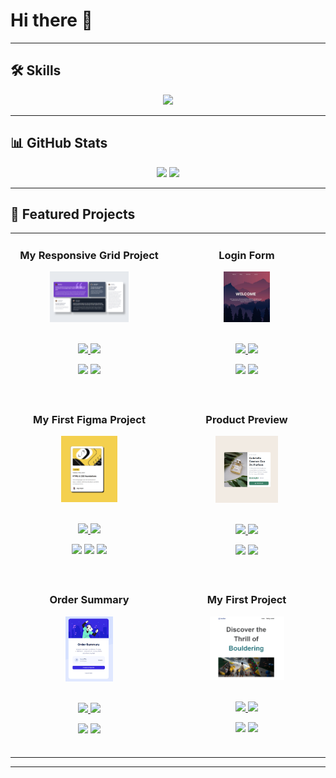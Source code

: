 # Hi there 👋  


---

## 🛠️ Skills  

<p align="center">
  <img src="https://skillicons.dev/icons?i=html,css,figma&theme=dark&perline=4" />
</p>

---

## 📊 GitHub Stats  

<div align="center">
  <img src="https://github-readme-stats.vercel.app/api?username=Aylaataydir&show_icons=true&theme=tokyonight&hide_border=true" width="48%"/>
  <img src="https://github-readme-streak-stats.herokuapp.com/?user=Aylaataydir&theme=tokyonight&hide_border=true" width="48%"/>
</div>

---

## 🚀 Featured Projects  
 

<table>
  <!-- 3. Satır -->
  <tr>
     <td width="50%" align="center" valign="top">
      <h3>My Responsive Grid Project</h3>
      <a href="https://aylaataydir.github.io/Grid_Project/" target="_blank">
        <img src="./images/grid1.png" alt="" width="53%" />
      </a>
      <br/><br/>
      <p>
        <a href="https://github.com/Aylaataydir/Grid_Project" target="_blank">
          <img src="https://img.shields.io/badge/Repo-181717?style=for-the-badge&logo=github"/>
        </a>
        <a href="https://aylaataydir.github.io/Grid_Project/" target="_blank">
          <img src="https://img.shields.io/badge/Live-780000?style=for-the-badge&logo=vercel&logoColor=white"/>
        </a>
      </p>
      <p>
  <img src="https://img.shields.io/badge/HTML-003049?style=for-the-badge&logo=html5&logoColor=white"/>
  <img src="https://img.shields.io/badge/CSS-003049?style=for-the-badge&logo=css3&logoColor=white"/>
     </p>
       <br/>
    </td>
    
   <td width="50%" align="center" valign="top">
      <h3>Login Form</h3>
      <a href="https://aylaataydir.github.io/Login_Form/" target="_blank">
        <img src="./images/Login_Form.png"  width="31%" />
      </a>
      <br/><br/>
      <p>
        <a href="https://github.com/Aylaataydir/Login_Form" target="_blank">
          <img src="https://img.shields.io/badge/Repo-181717?style=for-the-badge&logo=github"/>
        </a>
        <a href="https://aylaataydir.github.io/Login_Form/" target="_blank">
          <img src="https://img.shields.io/badge/Live-780000?style=for-the-badge&logo=vercel&logoColor=white"/>
        </a>
      </p>
      <p>
  <img src="https://img.shields.io/badge/HTML-003049?style=for-the-badge&logo=html5&logoColor=white"/>
  <img src="https://img.shields.io/badge/CSS-003049?style=for-the-badge&logo=css3&logoColor=white"/></p>
     <br/>
     </td>
    
  </tr>

  <!-- 2. Satır -->
  
  <tr>
    
  <td width="50%" align="center" valign="top">
      <h3>My First Figma Project</h3>
      <a href="https://aylaataydir.github.io/First_Figma_Project/" target="_blank">
        <img src="./images/My_first_Figma_Project.png"  width="38%" />
      </a>
      <br/><br/>
      <p>
        <a href="https://github.com/Aylaataydir/First_Figma_Project" target="_blank">
          <img src="https://img.shields.io/badge/Repo-181717?style=for-the-badge&logo=github"/>
        </a>
        <a href="https://aylaataydir.github.io/First_Figma_Project/" target="_blank">
          <img src="https://img.shields.io/badge/Live-780000?style=for-the-badge&logo=vercel&logoColor=white"/>
        </a>
      </p>
      <p>
     <img src="https://img.shields.io/badge/HTML-003049?style=for-the-badge&logo=html5&logoColor=white"/>
     <img src="https://img.shields.io/badge/CSS-003049?style=for-the-badge&logo=css3&logoColor=white"/>
     <img src="https://img.shields.io/badge/Figma-003049?style=for-the-badge&logo=figma&logoColor=white"/>
    </p>
   <br/>
   </td>
    
  <td width="50%" align="center" valign="top">
      <h3>Product Preview </h3>
      <a href="https://aylaataydir.github.io/Product_Preview_Card/" target="_blank">
        <img src="./images/Product_Preview.png" alt="My Third Project" width="42%" />
      </a>
      <br/><br/>
      <p>
        <a href="https://github.com/Aylaataydir/Product_Preview_Card" target="_blank">
          <img src="https://img.shields.io/badge/Repo-181717?style=for-the-badge&logo=github"/>
        </a>
        <a href="https://aylaataydir.github.io/Product_Preview_Card/" target="_blank">
          <img src="https://img.shields.io/badge/Live-780000?style=for-the-badge&logo=vercel&logoColor=white"/>
        </a>
      </p>
      <p>
       <img src="https://img.shields.io/badge/HTML-003049?style=for-the-badge&logo=html5&logoColor=white"/>
        <img src="https://img.shields.io/badge/CSS-003049?style=for-the-badge&logo=css3&logoColor=white"/>
      </p>

  <br/>
  </td>
    
  </tr>

 <!-- 1. Satır -->
  
  <tr>
    
  <td width="50%" align="center" valign="top">
      <h3>Order Summary</h3>
      <a href="https://aylaataydir.github.io/Responsive_Order_Summary_Component/" target="_blank">
        <img src="./images/Order-Summary.png"  width="32%" />
      </a>
      <br/><br/>
      <p>
        <a href="https://github.com/Aylaataydir/Responsive_Order_Summary_Component" target="_blank">
          <img src="https://img.shields.io/badge/Repo-181717?style=for-the-badge&logo=github"/>
        </a>
        <a href="https://aylaataydir.github.io/Responsive_Order_Summary_Component/" target="_blank">
          <img src="https://img.shields.io/badge/Live-780000?style=for-the-badge&logo=vercel&logoColor=white"/>
        </a>
      </p>
      <p>
       <img src="https://img.shields.io/badge/HTML-003049?style=for-the-badge&logo=html5&logoColor=white"/>
       <img src="https://img.shields.io/badge/CSS-003049?style=for-the-badge&logo=css3&logoColor=white"/>
     </p>
     <br/>
     </td>
    
  <td width="50%" align="center" valign="top">
      <h3>My First Project</h3>
      <a href="https://aylaataydir.github.io/My_First_Project/" target="_blank">
        <img src="./images/My_First_Project.png" alt="My First Project" width="50%" />
      </a>
      <br/><br/>
      <p>
        <a href="https://github.com/Aylaataydir/My_First_Project" target="_blank">
          <img src="https://img.shields.io/badge/Repo-181717?style=for-the-badge&logo=github"/>
        </a>
        <a href="https://aylaataydir.github.io/My_First_Project/" target="_blank">
          <img src="https://img.shields.io/badge/Live-780000?style=for-the-badge&logo=vercel&logoColor=white"/>
        </a>
      </p>
      <p>
      <img src="https://img.shields.io/badge/HTML-003049?style=for-the-badge&logo=html5&logoColor=white"/>
      <img src="https://img.shields.io/badge/CSS-003049?style=for-the-badge&logo=css3&logoColor=white"/>
      </p>
    <br/>
  </td>
  </tr>

     
  
</table>

---


